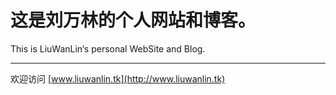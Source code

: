 # 这是刘万林的个人网站和博客。

This is LiuWanLin‘s personal WebSite and Blog.

---

欢迎访问 [www.liuwanlin.tk](http://www.liuwanlin.tk)